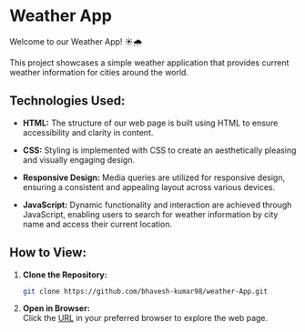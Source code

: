 # Weather App

Welcome to our Weather App! ☀️🌧️

This project showcases a simple weather application that provides current weather information for cities around the world.

## Technologies Used:

- **HTML:**
  The structure of our web page is built using HTML to ensure accessibility and clarity in content.

- **CSS:**
  Styling is implemented with CSS to create an aesthetically pleasing and visually engaging design.

- **Responsive Design:**
  Media queries are utilized for responsive design, ensuring a consistent and appealing layout across various devices.

- **JavaScript:**
  Dynamic functionality and interaction are achieved through JavaScript, enabling users to search for weather information by city name and access their current location.

## How to View:

1. **Clone the Repository:**
   ```bash
   git clone https://github.com/bhavesh-kumar98/weather-App.git

2. **Open in Browser:**<br/>
   Click the [URL](https://bhavesh-kumar98.github.io/weather-App/) in your preferred browser to explore the web page.


